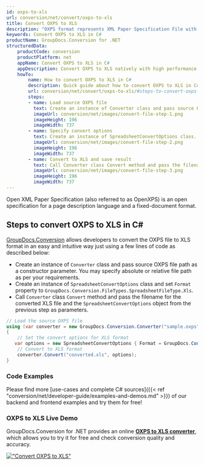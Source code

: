 ```yaml
---
id: oxps-to-xls
url: conversion/net/convert/oxps-to-xls
title: Convert OXPS to XLS
description: "OXPS format represents XML Paper Specification File with .oxps extension. Learn how to convert OXPS to XLS file programmatically in C# language using GroupDocs.Conversion for .NET library."
keywords: Convert OXPS to XLS in C#
productName: GroupDocs.Conversion for .NET
structuredData:
    productCode: conversion
    productPlatform: net
    appName: Convert OXPS to XLS in C#
    appDescription: Convert OXPS to XLS natively with high performance using C# language and server side GroupDocs.Conversion for .NET APIs, without the use of any software like Microsoft or Open Office.
    howTo:
        name: How to convert OXPS to XLS in C# 
        description: Quick guide about how to convert OXPS to XLS in C# with high performance and accuracy.
        url: conversion/net/convert/oxps-to-xls/#steps-to-convert-oxps-to-xls-in-c
        steps:
        - name: Load source OXPS file 
          text: Create an instance of Converter class and pass source OXPS file path as a constructor parameter. You may specify absolute or relative file path as per your requirements. 
          imageUrl: conversion/net/images/convert-file-step-1.png
          imageHeight: 196
          imageWidth: 737
        - name: Specify convert options 
          text: Create an instance of SpreadsheetConvertOptions class.
          imageUrl: conversion/net/images/convert-file-step-2.png
          imageHeight: 196
          imageWidth: 737
        - name: Convert to XLS and save result 
          text: Call Converter class Convert method and pass the filename for the converted HTML file and the SpreadsheetConvertOptions object from the previous step as parameters.
          imageUrl: conversion/net/images/convert-file-step-3.png
          imageHeight: 196
          imageWidth: 737
---
```


Open XML Paper Specification (also referred to as OpenXPS) is an open specification for a page description language and a fixed-document format.

## Steps to convert OXPS to XLS in C#

[GroupDocs.Conversion](https://products.groupdocs.com/conversion/net) allows developers to convert the OXPS file to XLS format in an easy and intuitive way just using a few lines of code as described below:

* Create an instance of `Converter` class and pass source OXPS file path as a constructor parameter. You may specify absolute or relative file path as per your requirements. 
* Create an instance of `SpreadsheetConvertOptions` class and set `Format` property to `GroupDocs.Conversion.FileTypes.SpreadsheetFileType.Xls`.
* Call `Converter` class `Convert` method and pass the filename for the converted XLS file and the `SpreadsheetConvertOptions` object from the previous step as parameters.

```csharp
// Load the source OXPS file
using (var converter = new GroupDocs.Conversion.Converter("sample.oxps"))
{
    // Set the convert options for XLS format
   var options = new SpreadsheetConvertOptions { Format = GroupDocs.Conversion.FileTypes.SpreadsheetFileType.Xls };
    // Convert to XLS format
    converter.Convert("converted.xls", options);
}
```

### Code Examples

Please find more [use-cases and complete C# sources]({{< ref "conversion/net/developer-guide/examples-and-demos.md" >}}) of our backend and frontend examples and try them for free!

### OXPS to XLS Live Demo

GroupDocs.Conversion for .NET provides an online [**OXPS to XLS converter**](https://products.groupdocs.app/conversion/oxps-to-xls), which allows you to try it for free and check conversion quality and accuracy.

[!["Convert OXPS to XLS"](conversion/net/images/convert-to-xls/convert-oxps-to-xls.png)](https://products.groupdocs.app/conversion/oxps-to-xls)
